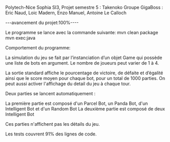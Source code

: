 Polytech-Nice Sophia SI3, 
Projet semestre 5 : Takenoko 
Groupe GigaBoss : 
	Eric Naud, 
	Loic Madern, 
	Enzo Manuel, 
	Antoine Le Calloch

---avancement du projet:100%----

Le programme se lance avec la commande suivante:
mvn clean package
mvn exec:java 


Comportement du programme:

La simulation du jeu se fait par l’instanciation d’un objet Game qui possède une liste de bots en argument. 
Le nombre de joueurs peut varier de 1 à 4. 

La sortie standard affiche le pourcentage de victoire, de défaite et d’égalité ainsi que le score moyen pour chaque bot, pour un total de 1000 parties.
On peut aussi activer l'affichage du detail du jeu à chaque tour.


Deux parties se lancent automatiquement : 

La première partie est composé d'un Parcel Bot, un Panda Bot, d'un Intelligent Bot et d'un Random Bot
La deuxième partie est composé de deux Intelligent Bot

Ces parties n'affichent pas les détails du jeu.

Les tests couvrent 91% des lignes de code.




















